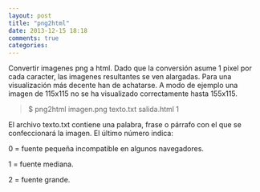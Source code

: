 ```yaml
---
layout: post
title: "png2html"
date: 2013-12-15 18:18
comments: true
categories: 
---
```

Convertir imagenes png a html. Dado que la conversión asume 1 pixel por cada caracter, las imagenes resultantes se ven alargadas. Para una visualización más decente han de achatarse. A modo de ejemplo una imagen de 115x115 no se ha visualizado correctamente hasta 155x115.

>$ png2html imagen.png texto.txt salida.html 1

El archivo texto.txt contiene una palabra, frase o párrafo con el que se confeccionará la imagen. El último número indica:

0 = fuente pequeña incompatible en algunos navegadores.

1 = fuente mediana.

2 = fuente grande.

